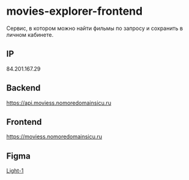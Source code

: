 # movies-explorer-frontend

Сервис, в котором можно найти фильмы по запросу и сохранить в личном кабинете.

## IP
84.201.167.29

## Backend
https://api.moviess.nomoredomainsicu.ru

## Frontend
https://moviess.nomoredomainsicu.ru

## Figma

[Light-1](https://www.figma.com/file/6FMWkB94wE7KTkcCgUXtnC/light-1?type=design&node-id=891-3857&mode=design&t=OaQSR5xUwOtbs7RK-0)